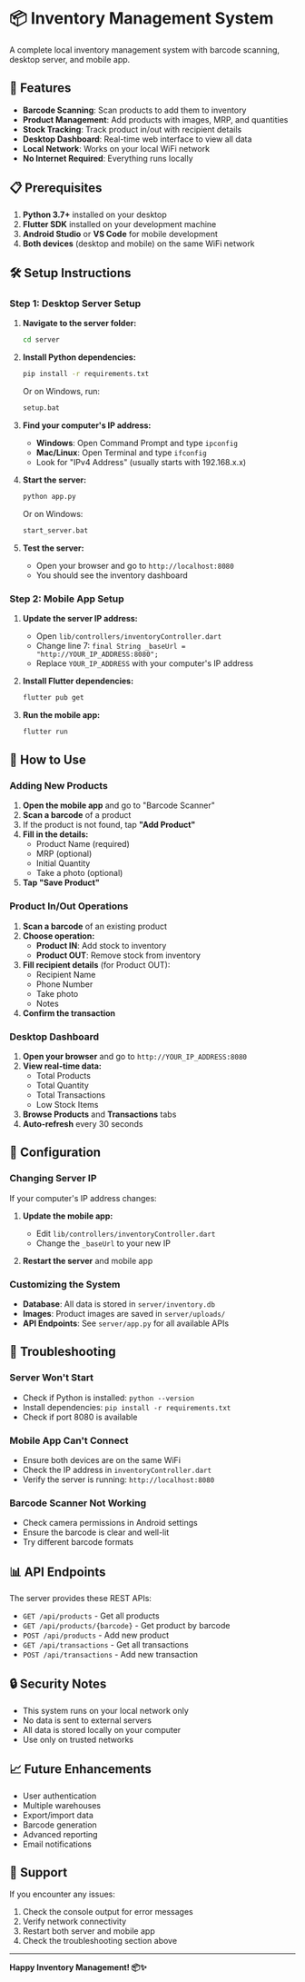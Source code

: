 # 📦 Inventory Management System

A complete local inventory management system with barcode scanning, desktop server, and mobile app.

## 🚀 Features

- **Barcode Scanning**: Scan products to add them to inventory
- **Product Management**: Add products with images, MRP, and quantities
- **Stock Tracking**: Track product in/out with recipient details
- **Desktop Dashboard**: Real-time web interface to view all data
- **Local Network**: Works on your local WiFi network
- **No Internet Required**: Everything runs locally

## 📋 Prerequisites

1. **Python 3.7+** installed on your desktop
2. **Flutter SDK** installed on your development machine
3. **Android Studio** or **VS Code** for mobile development
4. **Both devices** (desktop and mobile) on the same WiFi network

## 🛠️ Setup Instructions

### Step 1: Desktop Server Setup

1. **Navigate to the server folder:**
   ```bash
   cd server
   ```

2. **Install Python dependencies:**
   ```bash
   pip install -r requirements.txt
   ```
   
   Or on Windows, run:
   ```bash
   setup.bat
   ```

3. **Find your computer's IP address:**
   - **Windows**: Open Command Prompt and type `ipconfig`
   - **Mac/Linux**: Open Terminal and type `ifconfig`
   - Look for "IPv4 Address" (usually starts with 192.168.x.x)

4. **Start the server:**
   ```bash
   python app.py
   ```
   
   Or on Windows:
   ```bash
   start_server.bat
   ```

5. **Test the server:**
   - Open your browser and go to `http://localhost:8080`
   - You should see the inventory dashboard

### Step 2: Mobile App Setup

1. **Update the server IP address:**
   - Open `lib/controllers/inventoryController.dart`
   - Change line 7: `final String _baseUrl = "http://YOUR_IP_ADDRESS:8080";`
   - Replace `YOUR_IP_ADDRESS` with your computer's IP address

2. **Install Flutter dependencies:**
   ```bash
   flutter pub get
   ```

3. **Run the mobile app:**
   ```bash
   flutter run
   ```

## 📱 How to Use

### Adding New Products

1. **Open the mobile app** and go to "Barcode Scanner"
2. **Scan a barcode** of a product
3. If the product is not found, tap **"Add Product"**
4. **Fill in the details:**
   - Product Name (required)
   - MRP (optional)
   - Initial Quantity
   - Take a photo (optional)
5. **Tap "Save Product"**

### Product In/Out Operations

1. **Scan a barcode** of an existing product
2. **Choose operation:**
   - **Product IN**: Add stock to inventory
   - **Product OUT**: Remove stock from inventory
3. **Fill recipient details** (for Product OUT):
   - Recipient Name
   - Phone Number
   - Take photo
   - Notes
4. **Confirm the transaction**

### Desktop Dashboard

1. **Open your browser** and go to `http://YOUR_IP_ADDRESS:8080`
2. **View real-time data:**
   - Total Products
   - Total Quantity
   - Total Transactions
   - Low Stock Items
3. **Browse Products** and **Transactions** tabs
4. **Auto-refresh** every 30 seconds

## 🔧 Configuration

### Changing Server IP

If your computer's IP address changes:

1. **Update the mobile app:**
   - Edit `lib/controllers/inventoryController.dart`
   - Change the `_baseUrl` to your new IP

2. **Restart the server** and mobile app

### Customizing the System

- **Database**: All data is stored in `server/inventory.db`
- **Images**: Product images are saved in `server/uploads/`
- **API Endpoints**: See `server/app.py` for all available APIs

## 🐛 Troubleshooting

### Server Won't Start
- Check if Python is installed: `python --version`
- Install dependencies: `pip install -r requirements.txt`
- Check if port 8080 is available

### Mobile App Can't Connect
- Ensure both devices are on the same WiFi
- Check the IP address in `inventoryController.dart`
- Verify the server is running: `http://localhost:8080`

### Barcode Scanner Not Working
- Check camera permissions in Android settings
- Ensure the barcode is clear and well-lit
- Try different barcode formats

## 📊 API Endpoints

The server provides these REST APIs:

- `GET /api/products` - Get all products
- `GET /api/products/{barcode}` - Get product by barcode
- `POST /api/products` - Add new product
- `GET /api/transactions` - Get all transactions
- `POST /api/transactions` - Add new transaction

## 🔒 Security Notes

- This system runs on your local network only
- No data is sent to external servers
- All data is stored locally on your computer
- Use only on trusted networks

## 📈 Future Enhancements

- User authentication
- Multiple warehouses
- Export/import data
- Barcode generation
- Advanced reporting
- Email notifications

## 🤝 Support

If you encounter any issues:

1. Check the console output for error messages
2. Verify network connectivity
3. Restart both server and mobile app
4. Check the troubleshooting section above

---

**Happy Inventory Management! 📦✨**
